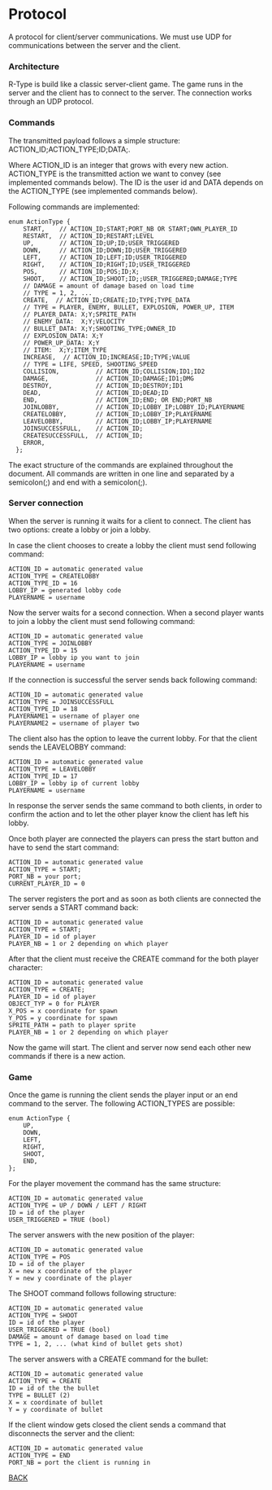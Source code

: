 # Protocol

A protocol for client/server communications. We must use UDP for communications between the server and the client.

### Architecture

R-Type is build like a classic server-client game. The game runs in the server and the client has to connect to the server. The connection works through an UDP protocol.

### Commands

The transmitted payload follows a simple structure: ACTION\_ID;ACTION\_TYPE;ID;DATA;.

Where ACTION\_ID is an integer that grows with every new action. ACTION\_TYPE is the transmitted action we want to convey (see implemented commands below). The ID is the user id and DATA depends on the ACTION\_TYPE (see implemented commands below).

Following commands are implemented:

```
enum ActionType {
    START,    // ACTION_ID;START;PORT_NB OR START;OWN_PLAYER_ID
    RESTART,  // ACTION_ID;RESTART;LEVEL
    UP,       // ACTION_ID;UP;ID;USER_TRIGGERED
    DOWN,     // ACTION_ID;DOWN;ID;USER_TRIGGERED
    LEFT,     // ACTION_ID;LEFT;ID;USER_TRIGGERED
    RIGHT,    // ACTION_ID;RIGHT;ID;USER_TRIGGERED
    POS,      // ACTION_ID;POS;ID;X;
    SHOOT,    // ACTION_ID;SHOOT;ID;;USER_TRIGGERED;DAMAGE;TYPE
    // DAMAGE = amount of damage based on load time
    // TYPE = 1, 2, ...
    CREATE,  // ACTION_ID;CREATE;ID;TYPE;TYPE_DATA
    // TYPE = PLAYER, ENEMY, BULLET, EXPLOSION, POWER_UP, ITEM
    // PLAYER_DATA: X;Y;SPRITE_PATH
    // ENEMY_DATA:  X;Y;VELOCITY
    // BULLET_DATA: X;Y;SHOOTING_TYPE;OWNER_ID
    // EXPLOSION_DATA: X;Y
    // POWER_UP_DATA: X;Y
    // ITEM:  X;Y;ITEM_TYPE
    INCREASE,  // ACTION_ID;INCREASE;ID;TYPE;VALUE
    // TYPE = LIFE, SPEED, SHOOTING_SPEED
    COLLISION,          // ACTION_ID;COLLISION;ID1;ID2
    DAMAGE,             // ACTION_ID;DAMAGE;ID1;DMG
    DESTROY,            // ACTION_ID;DESTROY;ID1
    DEAD,               // ACTION_ID;DEAD;ID
    END,                // ACTION_ID;END; OR END;PORT_NB
    JOINLOBBY,          // ACTION_ID;LOBBY_IP;LOBBY_ID;PLAYERNAME
    CREATELOBBY,        // ACTION_ID;LOBBY_IP;PLAYERNAME
    LEAVELOBBY,         // ACTION_ID;LOBBY_IP;PLAYERNAME
    JOINSUCCESSFULL,    // ACTION_ID;
    CREATESUCCESSFULL,  // ACTION_ID;
    ERROR,
  };
```

The exact structure of the commands are explained throughout the document. All commands are written in one line and separated by a semicolon(;) and end with a semicolon(;).

### Server connection

When the server is running it waits for a client to connect. The client has two options: create a lobby or join a lobby.

In case the client chooses to create a lobby the client must send following command:

```
ACTION_ID = automatic generated value
ACTION_TYPE = CREATELOBBY
ACTION_TYPE_ID = 16
LOBBY_IP = generated lobby code
PLAYERNAME = username
```

Now the server waits for a second connection. When a second player wants to join a lobby the client must send following command:

```
ACTION_ID = automatic generated value
ACTION_TYPE = JOINLOBBY
ACTION_TYPE_ID = 15
LOBBY_IP = lobby ip you want to join
PLAYERNAME = username
```

If the connection is successful the server sends back following command:

```
ACTION_ID = automatic generated value
ACTION_TYPE = JOINSUCCESSFULL
ACTION_TYPE_ID = 18
PLAYERNAME1 = username of player one
PLAYERNAME2 = username of player two
```

The client also has the option to leave the current lobby. For that the client sends the LEAVELOBBY command:

```
ACTION_ID = automatic generated value
ACTION_TYPE = LEAVELOBBY
ACTION_TYPE_ID = 17
LOBBY_IP = lobby ip of current lobby
PLAYERNAME = username
```

In response the server sends the same command to both clients, in order to confirm the action and to let the other player know the client has left his lobby.

Once both player are connected the players can press the start button and have to send the start command:

```
ACTION_ID = automatic generated value
ACTION_TYPE = START;
PORT_NB = your port;
CURRENT_PLAYER_ID = 0
```

The server registers the port and as soon as both clients are connected the server sends a START command back:

```
ACTION_ID = automatic generated value
ACTION_TYPE = START;
PLAYER_ID = id of player
PLAYER_NB = 1 or 2 depending on which player
```

After that the client must receive the CREATE command for the both player character:

```
ACTION_ID = automatic generated value
ACTION_TYPE = CREATE;
PLAYER_ID = id of player
OBJECT_TYP = 0 for PLAYER
X_POS = x coordinate for spawn
Y_POS = y coordinate for spawn
SPRITE_PATH = path to player sprite
PLAYER_NB = 1 or 2 depending on which player
```

Now the game will start. The client and server now send each other new commands if there is a new action.

### Game

Once the game is running the client sends the player input or an end command to the server. The following ACTION\_TYPES are possible:

```
enum ActionType {
    UP,
    DOWN,
    LEFT,
    RIGHT,
    SHOOT,
    END,
};
```

For the player movement the command has the same structure:

```
ACTION_ID = automatic generated value 
ACTION_TYPE = UP / DOWN / LEFT / RIGHT
ID = id of the player
USER_TRIGGERED = TRUE (bool)
```

The server answers with the new position of the player:

```
ACTION_ID = automatic generated value
ACTION_TYPE = POS
ID = id of the player
X = new x coordinate of the player
Y = new y coordinate of the player 
```

The SHOOT command follows following structure:

```
ACTION_ID = automatic generated value
ACTION_TYPE = SHOOT
ID = id of the player
USER_TRIGGERED = TRUE (bool)
DAMAGE = amount of damage based on load time
TYPE = 1, 2, ... (what kind of bullet gets shot)
```

The server answers with a CREATE command for the bullet:

```
ACTION_ID = automatic generated value
ACTION_TYPE = CREATE
ID = id of the the bullet
TYPE = BULLET (2)
X = x coordinate of bullet
Y = y coordinate of bullet
```

If the client window gets closed the client sends a command that disconnects the server and the client:

```
ACTION_ID = automatic generated value
ACTION_TYPE = END
PORT_NB = port the client is running in
```



[BACK](../)

